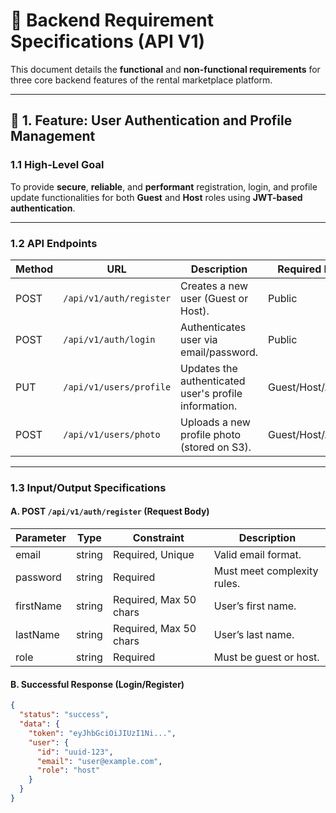 # 🧩 Backend Requirement Specifications (API V1)

This document details the **functional** and **non-functional requirements** for three core backend features of the rental marketplace platform.

---

## 🔑 1. Feature: User Authentication and Profile Management

### 1.1 High-Level Goal
To provide **secure**, **reliable**, and **performant** registration, login, and profile update functionalities for both **Guest** and **Host** roles using **JWT-based authentication**.

---

### 1.2 API Endpoints

| Method | URL | Description | Required Role |
|--------|-----|--------------|----------------|
| POST | `/api/v1/auth/register` | Creates a new user (Guest or Host). | Public |
| POST | `/api/v1/auth/login` | Authenticates user via email/password. | Public |
| PUT | `/api/v1/users/profile` | Updates the authenticated user's profile information. | Guest/Host/Admin |
| POST | `/api/v1/users/photo` | Uploads a new profile photo (stored on S3). | Guest/Host/Admin |

---

### 1.3 Input/Output Specifications

#### A. POST `/api/v1/auth/register` (Request Body)

| Parameter | Type | Constraint | Description |
|------------|------|-------------|--------------|
| email | string | Required, Unique | Valid email format. |
| password | string | Required | Must meet complexity rules. |
| firstName | string | Required, Max 50 chars | User’s first name. |
| lastName | string | Required, Max 50 chars | User’s last name. |
| role | string | Required | Must be guest or host. |

#### B. Successful Response (Login/Register)
```json
{
  "status": "success",
  "data": {
    "token": "eyJhbGciOiJIUzI1Ni...",
    "user": {
      "id": "uuid-123",
      "email": "user@example.com",
      "role": "host"
    }
  }
}
